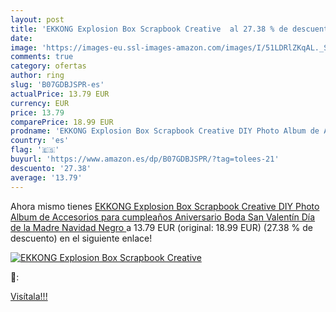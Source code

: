 ```yaml
---
layout: post
title: 'EKKONG Explosion Box Scrapbook Creative  al 27.38 % de descuento'
date: 
image: 'https://images-eu.ssl-images-amazon.com/images/I/51LDRlZKqAL._SL200_.jpg'
comments: true
category: ofertas
author: ring
slug: 'B07GDBJSPR-es'
actualPrice: 13.79 EUR
currency: EUR
price: 13.79
comparePrice: 18.99 EUR
prodname: 'EKKONG Explosion Box Scrapbook Creative DIY Photo Album de Accesorios para cumpleaños Aniversario Boda San Valentín Día de la Madre Navidad  Negro '
country: 'es'
flag: '🇪🇸'
buyurl: 'https://www.amazon.es/dp/B07GDBJSPR/?tag=tolees-21'
descuento: '27.38'
average: '13.79'
---
```


Ahora mismo tienes [EKKONG Explosion Box Scrapbook Creative DIY Photo Album de Accesorios para cumpleaños Aniversario Boda San Valentín Día de la Madre Navidad  Negro ](https://www.amazon.es/dp/B07GDBJSPR/?tag=tolees-21) a 13.79 EUR (original: 18.99 EUR) (27.38 %  de descuento) en el siguiente enlace!

[![EKKONG Explosion Box Scrapbook Creative ](https://images-eu.ssl-images-amazon.com/images/I/51LDRlZKqAL._SL200_.jpg)](https://www.amazon.es/dp/B07GDBJSPR/?tag=tolees-21)

🔎:


[Visítala!!!](https://www.amazon.es/dp/B07GDBJSPR/?tag=tolees-21)
